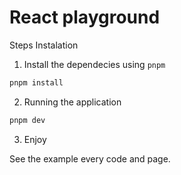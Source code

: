 # React playground

Steps Instalation

1. Install the dependecies using `pnpm`

```bash
pnpm install
```

2. Running the application

```bash
pnpm dev
```

3. Enjoy

See the example every code and page.
